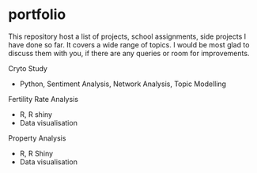 # portfolio
This repository host a list of projects, school assignments, side projects I have done so far. It covers a wide range of topics. I would be most glad to discuss them with you, if there are any queries or room for improvements.

Cryto Study
- Python, Sentiment Analysis, Network Analysis, Topic Modelling

Fertility Rate Analysis
- R, R shiny
- Data visualisation

Property Analysis
- R, R Shiny
- Data visualisation
